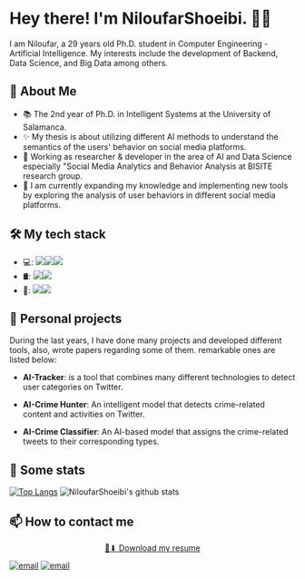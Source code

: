 # Hey there! I'm NiloufarShoeibi. 👩‍💻

I am Niloufar, a 29 years old Ph.D. student in Computer Engineering - Artificial Intelligence. My interests include the development of Backend, Data Science, and Big Data among
others.

## 💬  About Me  
- 📚 The 2nd year of Ph.D. in Intelligent Systems at the University of Salamanca.
- ✨ My thesis is about utilizing different AI methods to understand the semantics of the users' behavior on social media platforms.
- 💼 Working as researcher & developer in the area of AI and Data Science especially "Social Media Analytics and Behavior Analysis at BISITE research group.
- 🌱 I am currently expanding my knowledge and implementing new tools by exploring the analysis of user behaviors in different social media platforms.

## 🛠 My tech stack
- 💻: <img src="https://img.shields.io/badge/python%20-%2314354C.svg?&style=for-the-badge&logo=python&logoColor=white"/><img src="https://img.shields.io/badge/C%2B%2B-00599C?style=for-the-badge&logo=c%2B%2B&logoColor=white"/><img src="https://img.shields.io/badge/flask%20-%23000.svg?&style=for-the-badge&logo=flask&logoColor=white" />
- 🛢: <img src="https://img.shields.io/badge/MongoDB-%234ea94b.svg?&style=for-the-badge&logo=mongodb&logoColor=white" /><img src="https://img.shields.io/badge/mysql-%2300f.svg?&style=for-the-badge&logo=mysql&logoColor=white"/>
- 🔧: <img src="https://img.shields.io/badge/Git-%23F05032.svg?&style=for-the-badge&logo=Git&logoColor=white" /><img src="https://img.shields.io/badge/GitHub%20Actions-%232088FF.svg?&style=for-the-badge&logo=GitHub%20Actions&logoColor=white">

## 🎯 Personal projects
During the last years, I have done many projects and developed different tools, also, wrote papers regarding some of them. remarkable ones are listed below:

- **AI-Tracker**: is a tool that combines many different technologies to detect user categories on Twitter.

- **AI-Crime Hunter**: An intelligent model that detects crime-related content and activities on Twitter.

- **AI-Crime Classifier**: An AI-based model that assigns the crime-related tweets to their corresponding types.


## 🚀 Some stats
  [![Top Langs](https://github-readme-stats.vercel.app/api/top-langs/?username=NiloufarShoeibi&layout=compact&hide=Ada,Makefile&langs_count=20)](https://github.com/anuraghazra/github-readme-stats)
  ![NiloufarShoeibi's github stats](https://github-readme-stats.vercel.app/api?username=NiloufarShoeibi&count_private=true)


## 📫 How to contact me
<p align="center">
 <a href="https://github.com/NiloufarShoeibi/NiloufarShoeibi/raw/master/resume.pdf"> 📄⬇ Download my resume  </a>
 </p>
<p align="center">
  
<a href="https://scholar.google.com/citations?user=G1iOSkAAAAAJ&hl=en&oi=ao#" src="https://img.shields.io/badge/scholar.google-%8abb5f.svg?&style=for-the-badge&logo=scholar.google&logoColor=white"></a>
  
<a href="https://www.linkedin.com/in/niloufar-shoeibi-945ab394/" src="https://img.shields.io/badge/linkedin-%230077B5.svg?&style=for-the-badge&logo=linkedin&logoColor=white"></a>

<a href="mailto:Niloufar.Shoeibi@usal.es"><img alt="email" src="https://img.shields.io/badge/gmail-%23D14836.svg?&style=for-the-badge&logo=gmail&logoColor=white"></a>
<a href="mailto:Niloufar.Shoeibi@gmail.com"><img alt="email" src="https://img.shields.io/badge/gmail-%23D14836.svg?&style=for-the-badge&logo=gmail&logoColor=white"></a>


